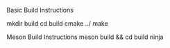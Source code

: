 Basic Build Instructions

mkdir build
cd build
cmake ../
make


Meson Build Instructions
meson build && cd build
ninja

